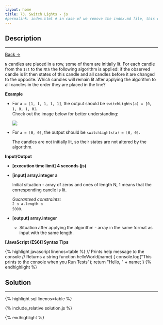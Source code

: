 ```yaml
---
layout: home
title: 73. Switch Lights - js
#permalink: index.html # in case of we remove the index.md file, this doc will be the index page
---
```


<div class="row">
<div class="columnStmt" markdown="1">

## Description
---

[Back -> ](../README.md)

<code>N</code> candles are placed in a row, some of them are initially lit. For each candle from the <code>1st</code> to the <code>Nth</code> the following algorithm is applied: if the observed candle is lit then states of this candle and all candles before it are changed to the opposite. Which candles will remain lit after applying the algorithm to all candles in the order they are placed in the line?

**Example**

- For <code>a = [1, 1, 1, 1, 1]</code>, the output should be
<code>switchLights(a) = [0, 1, 0, 1, 0]</code>.<br>
  Check out the image below for better understanding:<br>

  ![](./images/example.png)

- For <code>a = [0, 0]</code>, the output should be
<code>switchLights(a) = [0, 0]</code>.

  The candles are not initially lit, so their states are not altered by the algorithm.

</code>

**Input/Output**

- **[execution time limit] 4 seconds (js)**

- **[input] array.integer a**

  Initial situation - array of zeros and ones of length N, 1 means that the corresponding candle is lit.<br>

  _Guaranteed constraints:_<br>
  <code>2 ≤ a.length ≤ 5000</code>.

- **[output] array.integer**
  - Situation after applying the algorithm - array in the same format as input with the same length.

**[JavaScript (ES6)] Syntax Tips**

{% highlight javascript linenos=table %}
// Prints help message to the console
// Returns a string
function helloWorld(name) {
console.log("This prints to the console when you Run Tests");
return "Hello, " + name;
}
{% endhighlight %}

</div>
<div class="columnSol" markdown="1">

## Solution

---

{% highlight sql linenos=table %}

{% include_relative solution.js %}

{% endhighlight %}

</div>
</div>
